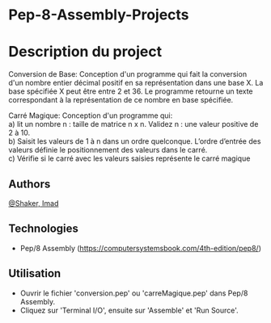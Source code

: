 # Pep-8-Assembly-Projects

# Description du project

Conversion de Base: Conception d'un programme qui fait la conversion d'un nombre
entier décimal positif en sa représentation dans une base X. La base spécifiée X peut être entre 2
et 36. Le programme retourne un texte correspondant à la représentation de ce nombre en
base spécifiée.  
  
Carré Magique: Conception d'un programme qui:  
a) lit un nombre n : taille de matrice n x n. Validez n : une valeur positive de 2 à
10.  
b) Saisit les valeurs de 1 à n dans un ordre quelconque. L’ordre d’entrée des valeurs définie
le positionnement des valeurs dans le carré.  
c) Vérifie si le carré avec les valeurs saisies représente le carré magique



## Authors
[@Shaker, Imad](https://gitlab.info.uqam.ca/bouarfa.imad)

## Technologies
* Pep/8 Assembly (https://computersystemsbook.com/4th-edition/pep8/)

## Utilisation
* Ouvrir le fichier 'conversion.pep' ou 'carreMagique.pep' dans Pep/8 Assembly.
* Cliquez sur 'Terminal I/O', ensuite sur 'Assemble' et 'Run Source'.
